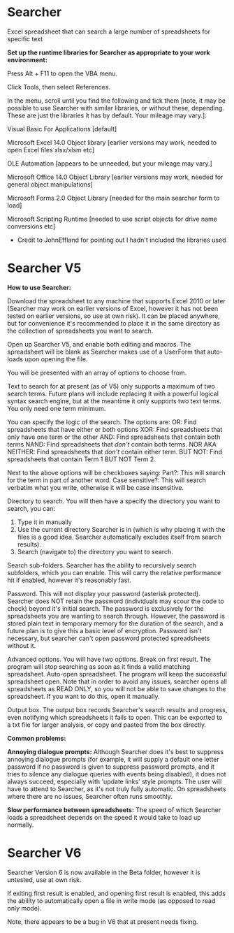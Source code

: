 # Searcher
Excel spreadsheet that can search a large number of spreadsheets for specific text

**Set up the runtime libraries for Searcher as appropriate to your work environment:**

Press Alt + F11 to open the VBA menu.

Click Tools, then select References.

In the menu, scroll until you find the following and tick them [note, it may be possible to use Searcher with similar libraries, or without these, depending. These are just the libraries it has by default. Your mileage may vary.]:

Visual Basic For Applications [default]

Microsoft Excel 14.0 Object library [earlier versions may work, needed to open Excel files xlsx/xlsm etc]

OLE Automation [appears to be unneeded, but your mileage may vary.]

Microsoft Office 14.0 Object Library [earlier versions may work, needed for general object manipulations]

Microsoft Forms 2.0 Object Library [needed for the main searcher form to load]

Microsoft Scripting Runtime [needed to use script objects for drive name conversions etc]

- Credit to JohnEffland for pointing out I hadn't included the libraries used

# Searcher V5

**How to use Searcher:**

Download the spreadsheet to any machine that supports Excel 2010 or later (Searcher may work on earlier versions of Excel, however it has not been tested on earlier versions, so use at own risk). It can be placed anywhere, but for convenience it's recommended to place it in the same directory as the collection of spreadsheets you want to search.

Open up Searcher V5, and enable both editing and macros. The spreadsheet will be blank as Searcher makes use of a UserForm that auto-loads upon opening the file.

You will be presented with an array of options to choose from.


Text to search for at present (as of V5) only supports a maximum of two search terms. Future plans will include replacing it with a powerful logical syntax search engine, but at the meantime it only supports two text terms. You only need one term minimum.

You can specify the logic of the search. The options are:
OR: Find spreadsheets that have either or both options
XOR: Find spreadsheets that only have one term or the other
AND: Find spreadsheets that contain both terms
NAND: Find spreadsheets that *don't* contain both terms.
NOR AKA NEITHER: Find spreadsheets that *don't* contain either term.
BUT NOT: Find spreadsheets that contain Term 1 BUT NOT Term 2.

Next to the above options will be checkboxes saying:
Part?: This will search for the term in part of another word.
Case sensitive?: This will search verbatim what you write, otherwise it will be case insensitive.


Directory to search.
You will then have a specify the directory you want to search, you can:
1) Type it in manually
2) Use the current directory Searcher is in (which is why placing it with the files is a good idea. Searcher automatically excludes itself from search results).
3) Search (navigate to) the directory you want to search.


Search sub-folders.
Searcher has the ability to recursively search subfolders, which you can enable. This will carry the relative performance hit if enabled, however it's reasonably fast.


Password.
This will not display your password (asterisk protected). Searcher does NOT retain the password (individuals may scour the code to check) beyond it's initial search. The password is exclusively for the spreadsheets you are wanting to search through. However, the password is stored plain text in temporary memory for the duration of the search, and a future plan is to give this a basic level of encryption. Password isn't necessary, but searcher can't open password protected spreadsheets without it.

Advanced options.
You will have two options.
Break on first result. The program will stop searching as soon as it finds a valid matching spreadsheet.
Auto-open spreadsheet. The program will keep the successful spreadsheet open. Note that in order to avoid any issues, searcher opens all spreadsheets as READ ONLY, so you will not be able to save changes to the spreadsheet. If you want to do this, open it manually.

Output box.
The output box records Searcher's search results and progress, even notifying which spreadsheets it fails to open. This can be exported to a txt file for larger analysis, or copy and pasted from the box directly.

**Common problems:**

**Annoying dialogue prompts:**
Although Searcher does it's best to suppress annoying dialogue prompts (for example, it will supply a default one letter password if no password is given to suppress password prompts, and it tries to silence any dialogue queries with events being disabled), it does not always succeed, especially with 'update links' style prompts. The user will have to attend to Searcher, as it's not truly fully automatic. On spreadsheets where there are no issues, Searcher often runs smoothly.

**Slow performance between spreadsheets:**
The speed of which Searcher loads a spreadsheet depends on the speed it would take to load up normally.

# Searcher V6

Searcher Version 6 is now available in the Beta folder, however it is untested, use at own risk.

If exiting first result is enabled, and opening first result is enabled, this adds the ability to automatically open a file in write mode (as opposed to read only mode).

Note, there appears to be a bug in V6 that at present needs fixing.
